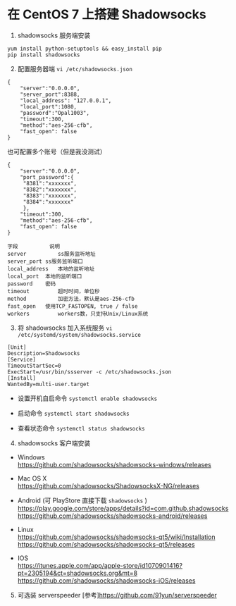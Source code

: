 # 在 CentOS 7 上搭建 Shadowsocks

1. shadowsocks 服务端安装

```
yum install python-setuptools && easy_install pip
pip install shadowsocks
```

2. 配置服务器端 `vi /etc/shadowsocks.json`

```
{
    "server":"0.0.0.0",
    "server_port":8388,
    "local_address": "127.0.0.1",
    "local_port":1080,
    "password":"Opal1003",
    "timeout":300,
    "method":"aes-256-cfb",
    "fast_open": false
}
```

也可配置多个账号（但是我没测试）

```
{
    "server":"0.0.0.0",
    "port_password":{
     "8381":"xxxxxxx",
     "8382":"xxxxxxx",
     "8383":"xxxxxxx",
     "8384":"xxxxxxx"
     },
    "timeout":300,
    "method":"aes-256-cfb",
    "fast_open": false
}

字段	        说明
server	        ss服务监听地址
server_port	ss服务监听端口
local_address	本地的监听地址
local_port	本地的监听端口
password	密码
timeout	        超时时间，单位秒
method	        加密方法，默认是aes-256-cfb
fast_open	使用TCP_FASTOPEN, true / false
workers	        workers数，只支持Unix/Linux系统

```

3. 将 shadowsocks 加入系统服务 `vi /etc/systemd/system/shadowsocks.service`

```
[Unit]
Description=Shadowsocks
[Service]
TimeoutStartSec=0
ExecStart=/usr/bin/ssserver -c /etc/shadowsocks.json
[Install]
WantedBy=multi-user.target
```

- 设置开机自启命令 `systemctl enable shadowsocks`

- 启动命令 `systemctl start shadowsocks`

- 查看状态命令 `systemctl status shadowsocks`

4. shadowsocks 客户端安装

- Windows  
  https://github.com/shadowsocks/shadowsocks-windows/releases

- Mac OS X  
  https://github.com/shadowsocks/ShadowsocksX-NG/releases

- Android (可 PlayStore 直接下载 `shadowsocks` )
  https://play.google.com/store/apps/details?id=com.github.shadowsocks  
  https://github.com/shadowsocks/shadowsocks-android/releases

- Linux  
  https://github.com/shadowsocks/shadowsocks-qt5/wiki/Installation  
  https://github.com/shadowsocks/shadowsocks-qt5/releases

- IOS  
  https://itunes.apple.com/app/apple-store/id1070901416?pt=2305194&ct=shadowsocks.org&mt=8  
  https://github.com/shadowsocks/shadowsocks-iOS/releases

5. 可选装 serverspeeder [参考]https://github.com/91yun/serverspeeder
